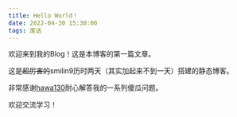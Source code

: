 ```yaml
---
title: Hello World！
date: 2022-04-30 15:30:00
tags: 废话
---
```

欢迎来到我的Blog！这是本博客的第一篇文章。

<!--more-->

这是~~超厉害的~~smilin9历时两天（其实加起来不到一天）搭建的静态博客。

非常感谢[hawa130](https://hawa130.com/)耐心解答我的一系列傻瓜问题。

欢迎交流学习！









